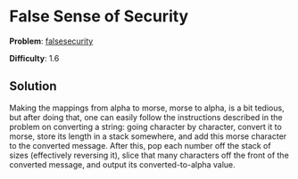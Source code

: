 # False Sense of Security

**Problem**: [falsesecurity](https://open.kattis.com/problems/falsesecurity)

**Difficulty**: 1.6

## Solution

Making the mappings from alpha to morse, morse to alpha, is a bit tedious, but after doing that, one can easily follow the instructions described in the problem on converting a string: going character by character, convert it to morse, store its length in a stack somewhere, and add this morse character to the converted message. After this, pop each number off the stack of sizes (effectively reversing it), slice that many characters off the front of the converted message, and output its converted-to-alpha value.
